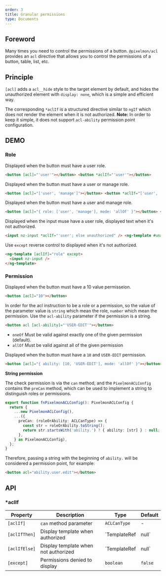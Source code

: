```yaml
---
order: 3
title: Granular permissions
type: Documents
---
```


## Foreword

Many times you need to control the permissions of a button. `@pixelmon/acl` provides an `acl` directive that allows you to control the permissions of a button, table, list, etc.

## Principle

`[acl]` adds a `acl__hide` style to the target element by default, and hides the unauthorized element with `display: none`, which is a simple and efficient way.

The corresponding `*aclIf` is a structured directive similar to `ngIf` which does not render the element when it is not authorized. **Note:** In order to keep it simple, it does not support `acl-ability` permission point configuration.

## DEMO

### Role

Displayed when the button must have a user role.

```html
<button [acl]="'user'"></button> <button *aclIf="'user'"></button>
```

Displayed when the button must have a user or manage role.

```html
<button [acl]="['user', 'manage']"></button> <button *aclIf="['user', 'manage']"></button>
```

Displayed when the button must have a user and manage role.

```html
<button [acl]="{ role: ['user', 'manage'], mode: 'allOf' }"></button> <button *aclIf="{ role: ['user', 'manage'], mode: 'allOf' }"></button>
```

Displayed when the input muse have a user role, displayed text when it's not authorized.

```html
<input nz-input *aclIf="'user'; else unauthorized" /> <ng-template #unauthorized>{{user}}</ng-template>
```

Use `except` reverse control to displayed when it's not authorized.

```html
<ng-template [aclIf]="role" except>
  <input nz-input />
</ng-template>
```

### Permission

Displayed when the button must have a 10 value permisseion.

```html
<button [acl]="10"></button>
```

In order for the acl instruction to be a role or a permission, so the value of the parameter value is `string` which mean the role, `number` which mean the permission. Use the `acl-ability` parameter if the permission is a string.

```html
<button acl [acl-ability]="'USER-EDIT'"></button>
```

- `oneOf` Must be valid against exactly one of the given permission (default).
- `allOf` Must be valid against all of the given permission

Displayed when the button must have a `10` and `USER-EDIT` permission.

```html
<button [acl]="{ ability: [10, 'USER-EDIT'], mode: 'allOf' }"></button>
```

**String permission**

The check permission is via the `can` method, and the `PixelmonACLConfig` contains the `preCan` method, which can be used to implement a string to distinguish roles or permissions.

```ts
export function fnPixelmonACLConfig(): PixelmonACLConfig {
  return {
    ...new PixelmonACLConfig(),
    ...({
      preCan: (roleOrAbility: ACLCanType) => {
        const str = roleOrAbility.toString();
        return str.startsWith('ability.') ? { ability: [str] } : null;
      },
    } as PixelmonACLConfig),
  };
}
```

Therefore, passing a string with the beginning of `ability.` will be considered a permission point, for example:

```html
<button acl="ability.user.edit"></button>
```

## API

### \*aclIf

| Property      | Description                          | Type                       | Default |
| ------------- | ------------------------------------ | -------------------------- | ------- |
| `[aclIf]`     | `can` method parameter               | `ACLCanType`               | -       |
| `[aclIfThen]` | Display template when authorized     | `TemplateRef<void> | null` | -       |
| `[aclIfElse]` | Display template when not authorized | `TemplateRef<void> | null` | -       |
| `[except]`    | Permissions denied to display        | `boolean`                  | `false` |
